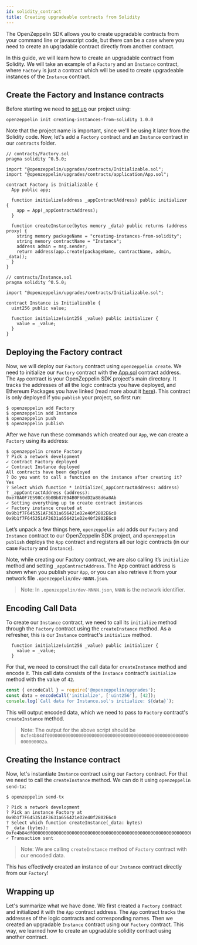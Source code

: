 ```yaml
---
id: solidity_contract
title: Creating upgradeable contracts from Solidity
---
```


The OpenZeppelin SDK allows you to create upgradable contracts from your command line or javascript code, but there can be a case where you need to create an upgradable contract directly from another contract.

In this guide, we will learn how to create an upgradable contract from Solidity. We will take an example of a `Factory` and an `Instance` contract, where `Factory` is just a contract which will be used to create upgradeable instances of the `Instance` contract. 

## Create the Factory and Instance contracts

Before starting we need to [set up](first#setting-up-your-project) our project using:

```console
openzeppelin init creating-instances-from-solidity 1.0.0
```

Note that the project name is important, since we'll be using it later from the Solidity code. Now, let's add a `Factory` contract and an `Instance` contract in our `contracts` folder. 

<!-- TODO: Add an event so the creation address is exposed -->

```solidity
// contracts/Factory.sol
pragma solidity ^0.5.0;

import "@openzeppelin/upgrades/contracts/Initializable.sol";
import "@openzeppelin/upgrades/contracts/application/App.sol";

contract Factory is Initializable {
  App public app;
  
  function initialize(address _appContractAddress) public initializer {
    app = App(_appContractAddress);
  }

  function createInstance(bytes memory _data) public returns (address proxy) {
    string memory packageName = "creating-instances-from-solidity";
    string memory contractName = "Instance";
    address admin = msg.sender;
    return address(app.create(packageName, contractName, admin, _data));
  }
}
```

```solidity
// contracts/Instance.sol
pragma solidity ^0.5.0;

import "@openzeppelin/upgrades/contracts/Initializable.sol";

contract Instance is Initializable {
  uint256 public value;
  
  function initialize(uint256 _value) public initializer {
    value = _value;
  }
}
```

## Deploying the Factory contract

Now, we will deploy our `Factory` contract using `openzeppelin create`. We need to initialize our `Factory` contract with the [App.sol](https://docs.zeppelinos.org/docs/architecture.html) contract address. The `App` contract is your OpenZeppelin SDK project's main directory. It tracks the addresses of all the logic contracts you have deployed, and Ethereum Packages you have linked (read more about it [here](https://docs.zeppelinos.org/docs/architecture.html)). This contract is only deployed if you `publish` your project, so first run:

```console
$ openzeppelin add Factory
$ openzeppelin add Instance
$ openzeppelin push
$ openzeppelin publish
```

After we have run these commands which created our `App`, we can create a `Factory` using its address:

```
$ openzeppelin create Factory
? Pick a network development
✓ Contract Factory deployed
✓ Contract Instance deployed
All contracts have been deployed
? Do you want to call a function on the instance after creating it? Yes
? Select which function * initialize(_appContractAddress: address)
? _appContractAddress (address): 0xe78A0F7E598Cc8b0Bb87894B0F60dD2a88d6a8Ab
✓ Setting everything up to create contract instances
✓ Factory instance created at 0x9b1f7F645351AF3631a656421eD2e40f2802E6c0
0x9b1f7F645351AF3631a656421eD2e40f2802E6c0
```

Let’s unpack a few things here, `openzeppelin add` adds our `Factory` and `Instance` contract to our OpenZeppelin SDK project, and `openzeppelin publish` deploys the `App` contract and registers all our logic contracts (in our case `Factory` and `Instance`).

Note, while creating our Factory contract, we are also calling it’s `initialize` method and setting `_appContractAddress`. The App contract address is shown when you publish your `App`, or you can also retrieve it from your network file `.openzeppelin/dev-NNNN.json`.

> Note: In `.openzeppelin/dev-NNNN.json`, `NNNN` is the network identifier.

## Encoding Call Data

To create our `Instance` contract, we need to call its `initialize` method through the `Factory` contract using the `createInstance` method. As a refresher, this is our `Instance` contract's `initialize` method.

```solidity
  function initialize(uint256 _value) public initializer {
    value = _value;
  }
```

For that, we need to construct the call data for `createInstance` method and encode it. This call data consists of the `Instance` contract’s `initialize` method with the value of `42`. 

```javascript
const { encodeCall } = require('@openzeppelin/upgrades');
const data = encodeCall('initialize', ['uint256'], [42]);
console.log(`Call data for Instance.sol's initialize: ${data}`);
```

This will output encoded data, which we need to pass to `Factory` contract's `createInstance` method.

> Note: The output for the above script should be `0xfe4b84df000000000000000000000000000000000000000000000000000000000000002a`.

## Creating the Instance contract

Now, let's instantiate `Instance` contract using our `Factory` contract. For that we need to call the `createInstance` method. We can do it using `openzeppelin send-tx`:

```console 
$ openzeppelin send-tx  

? Pick a network development
? Pick an instance Factory at 0x9b1f7F645351AF3631a656421eD2e40f2802E6c0
? Select which function createInstance(_data: bytes)
? _data (bytes): 0xfe4b84df000000000000000000000000000000000000000000000000000000000000002a
✓ Transaction sent
```    

> Note: We are calling `createInstance` method of `Factory` contract with our encoded data. 

This has effectively created an instance of our `Instance` contract directly from our `Factory`!

<!-- TODO: Showcase how to upgrade the instance. Note that upgrade via the CLI won't work since the Instance is not registered in the network json file (as it was created outside the CLI). -->

## Wrapping up

Let's summarize what we have done. We first created a `Factory` contract and initialized it with the `App` contract address. The `App` contract tracks the addresses of the logic contracts and corresponding names. Then we created an upgradable `Instance` contract using our `Factory` contract. This way, we learned how to create an upgradable solidity contract using another contract. 



